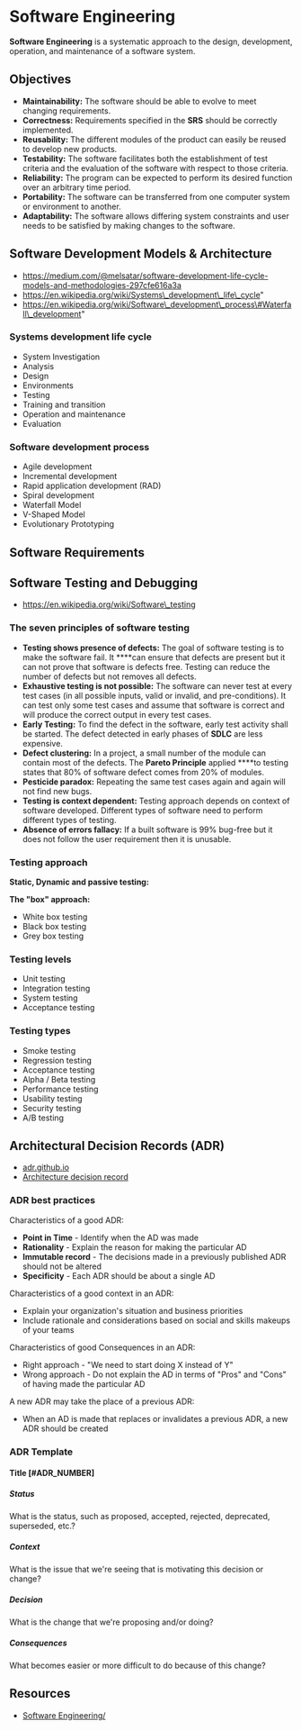# Software Engineering

**Software Engineering** is a systematic approach to the design, development, operation, and maintenance of a software system.

## Objectives

- **Maintainability:** The software should be able to evolve to meet changing requirements.
- **Correctness:** Requirements specified in the **SRS** should be correctly implemented.
- **Reusability:** The different modules of the product can easily be reused to develop new products.
- **Testability:** The software facilitates both the establishment of test criteria and the evaluation of the software with respect to those criteria.
- **Reliability:** The program can be expected to perform its desired function over an arbitrary time period.
- **Portability:** The software can be transferred from one computer system or environment to another.
- **Adaptability:** The software allows differing system constraints and user needs to be satisfied by making changes to the software.

## Software Development Models & Architecture

- https://medium.com/@melsatar/software-development-life-cycle-models-and-methodologies-297cfe616a3a
- https://en.wikipedia.org/wiki/Systems\_development\_life\_cycle"
- https://en.wikipedia.org/wiki/Software\_development\_process\#Waterfall\_development"

### Systems development life cycle

- System Investigation
- Analysis
- Design
- Environments
- Testing
- Training and transition
- Operation and maintenance
- Evaluation

### Software development process

- Agile development
- Incremental development
- Rapid application development \(RAD\)
- Spiral development
- Waterfall Model
- V-Shaped Model
- Evolutionary Prototyping

## Software Requirements

## Software Testing and Debugging

- https://en.wikipedia.org/wiki/Software\_testing

### The seven principles of software testing

- **Testing shows presence of defects:** The goal of software testing is to make the software fail. It \*\*\*\*can ensure that defects are present but it can not prove that software is defects free. Testing can reduce the number of defects but not removes all defects.
- **Exhaustive testing is not possible:** The software can never test at every test cases \(in all possible inputs, valid or invalid, and pre-conditions\). It can test only some test cases and assume that software is correct and will produce the correct output in every test cases.
- **Early Testing:** To find the defect in the software, early test activity shall be started. The defect detected in early phases of **SDLC** are less expensive.
- **Defect clustering:** In a project, a small number of the module can contain most of the defects. The **Pareto Principle** applied \*\*\*\*to testing states that 80% of software defect comes from 20% of modules.
- **Pesticide paradox:** Repeating the same test cases again and again will not find new bugs.
- **Testing is context dependent:** Testing approach depends on context of software developed. Different types of software need to perform different types of testing.
- **Absence of errors fallacy:** If a built software is 99% bug-free but it does not follow the user requirement then it is unusable.

### Testing approach

**Static, Dynamic and passive testing:**

**The "box" approach:**

- White box testing
- Black box testing
- Grey box testing

### Testing levels

- Unit testing
- Integration testing
- System testing
- Acceptance testing

### Testing types

- Smoke testing
- Regression testing
- Acceptance testing
- Alpha / Beta testing
- Performance testing
- Usability testing
- Security testing
- A/B testing

## Architectural Decision Records (ADR)

- [adr.github.io](https://adr.github.io/)
- [Architecture decision record](https://github.com/joelparkerhenderson/architecture_decision_record)

### ADR best practices

Characteristics of a good ADR:

- **Point in Time** - Identify when the AD was made
- **Rationality** - Explain the reason for making the particular AD
- **Immutable record** - The decisions made in a previously published ADR should not be altered
- **Specificity** - Each ADR should be about a single AD

Characteristics of a good context in an ADR:

- Explain your organization's situation and business priorities
- Include rationale and considerations based on social and skills makeups of your teams

Characteristics of good Consequences in an ADR:

- Right approach - "We need to start doing X instead of Y"
- Wrong approach - Do not explain the AD in terms of "Pros" and "Cons" of having made the particular AD

A new ADR may take the place of a previous ADR:

- When an AD is made that replaces or invalidates a previous ADR, a new ADR should be created

### ADR Template

#### Title [#ADR_NUMBER]

##### Status

What is the status, such as proposed, accepted, rejected, deprecated, superseded, etc.?

##### Context

What is the issue that we're seeing that is motivating this decision or change?

##### Decision

What is the change that we're proposing and/or doing?

##### Consequences

What becomes easier or more difficult to do because of this change?

## Resources

- [Software Engineering/](https://www.geeksforgeeks.org/software-engineering/)
